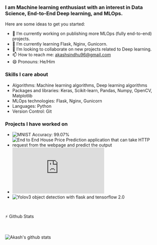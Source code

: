 ### I am Machine learning enthusiast with an interest in Data Science, End-to-End Deep learning, and MLOps.

Here are some ideas to get you started:

- 🔭 I’m currently working on publishing more MLOps (fully end-to-end) projects.
- 🌱 I’m currently learning Flask, Nginx, Gunicorn.
- 👯 I’m looking to collaborate on new projects related to Deep learning.
- 📫 How to reach me: akashsindhu96@gmail.com
- 😄 Pronouns: He/Him

### Skills I care about

* Algorithms: Machine learning algorithms, Deep learning algorithms
* Packages and libraries: Keras, Scikit-learn, Pandas, Numpy, OpenCV, Matplotlib
* MLOps technologies: Flask, Nginx, Gunicorn
* Languages: Python
* Version Control: Git

### Projects I have worked on
* ![MNIST Accuracy: 99.07%](https://github.com/Akashsindhu/MNIST)
* ![End to End House Price Prediction application that can take HTTP request from the webpage and predict the output](https://github.com/Akashsindhu/House-price-prediction)
* ![To-do website just like google keep](https://github.com/Akashsindhu/Twodo/blob/master/README.md)
* ![Yolov3 object detection with flask and tensorflow 2.0](https://github.com/Akashsindhu/AIes_object_detection)

<br />

:zap: Github Stats

<br />

![Akash's github stats](https://github-readme-stats.vercel.app/api?username=Akashsindhu&count_private=true&show_icons=true&hide=stars&theme=tokyonight)


